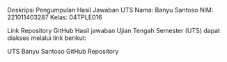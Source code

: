 Deskripsi Pengumpulan Hasil Jawaban UTS
Nama: Banyu Santoso
NIM: 221011403287
Kelas: 04TPLE016

Link Repository GitHub
Hasil jawaban Ujian Tengah Semester (UTS) dapat diakses melalui link berikut:

UTS Banyu Santoso GitHub Repository

